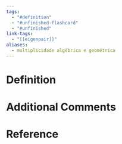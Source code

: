 ```yaml
---
tags:
  - "#definition"
  - "#unfinished-flashcard"
  - "#unfinished"
link-tags:
  - "[[eigenpair]]"
aliases:
  - multiplicidade algébrica e geométrica
---
```

# Definition 


# Additional Comments


# Reference


